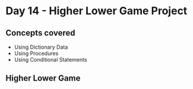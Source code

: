 # Day 14 - Higher Lower Game Project

## Concepts covered

- Using Dictionary Data
- Using Procedures
- Using Conditional Statements

## Higher Lower Game
